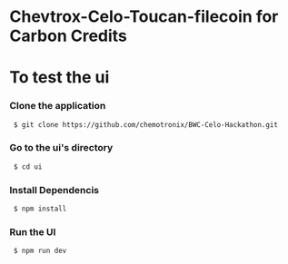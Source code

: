 # Chevtrox-Celo-Toucan-filecoin for Carbon Credits

# To test the ui

### Clone the application

```sh
 $ git clone https://github.com/chemotronix/BWC-Celo-Hackathon.git
```
### Go to the ui's directory 
```sh
 $ cd ui
```

### Install Dependencis 

```sh
 $ npm install
```

### Run the UI 

```sh
 $ npm run dev
```
